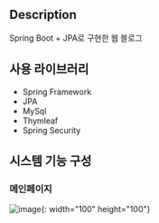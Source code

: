 ## Description
Spring Boot + JPA로 구현한 웹 블로그

## 사용 라이브러리
- Spring Framework
- JPA
- MySql
- Thymleaf
- Spring Security

## 시스템 기능 구성

### 메인페이지
![image](https://user-images.githubusercontent.com/68144687/170064832-dc813ee1-605e-4aaf-9450-ee018807d309.png){: width="100" height="100"}

